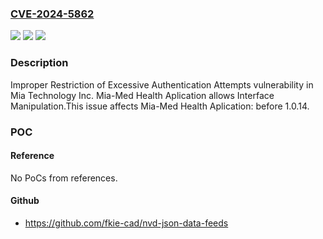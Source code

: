 ### [CVE-2024-5862](https://cve.mitre.org/cgi-bin/cvename.cgi?name=CVE-2024-5862)
![](https://img.shields.io/static/v1?label=Product&message=Mia-Med%20Health%20Aplication&color=blue)
![](https://img.shields.io/static/v1?label=Version&message=0%3C%201.0.14%20&color=brighgreen)
![](https://img.shields.io/static/v1?label=Vulnerability&message=CWE-307%20Improper%20Restriction%20of%20Excessive%20Authentication%20Attempts&color=brighgreen)

### Description

Improper Restriction of Excessive Authentication Attempts vulnerability in Mia Technology Inc. Mia-Med Health Aplication allows Interface Manipulation.This issue affects Mia-Med Health Aplication: before 1.0.14.

### POC

#### Reference
No PoCs from references.

#### Github
- https://github.com/fkie-cad/nvd-json-data-feeds

